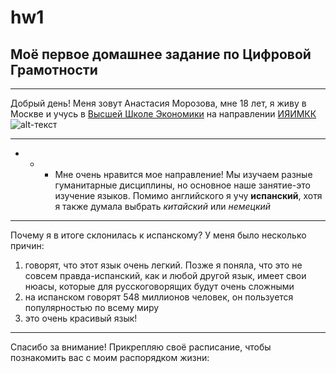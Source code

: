 # hw1
## Моё первое домашнее задание по Цифровой Грамотности
***
Добрый день! Меня зовут Анастасия Морозова, мне 18 лет, я живу в Москве и учусь в [Высшей Школе Экономики](https://www.hse.ru/ "Высшей Школе Экономики") на направлении [ИЯИМКК](https://www.hse.ru/ba/lang/ "ИЯИМКК")  ![alt-текст](http://gym40.ru/teachers/niu-vshe/logo.jpg "Вышка")
* * *
* * * Мне очень нравится мое направление! Мы изучаем разные гуманитарные дисциплины, но основное наше занятие-это изучение языков. Помимо английского я учу **испанский**, хотя я также думала выбрать *китайский* или *немецкий* 
* * *
Почему я в итоге склонилась к испанскому? У меня было несколько причин:
1. говорят, что этот язык очень легкий. Позже я поняла, что это не совсем правда-испанский, как и любой другой язык, имеет свои нюасы, которые для русскоговорящих будут очень сложными
2. на испанском говорят 548 миллионов человек, он пользуется популярностью по всему миру
3. это очень красивый язык! 
***
Спасибо за внимание! Прикрепляю своё расписание, чтобы познакомить вас с моим распорядком жизни:
